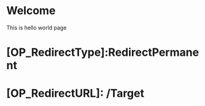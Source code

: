 # Welcome

This is hello world page

# [OP_RedirectType]:RedirectPermanent
# [OP_RedirectURL]: /Target
